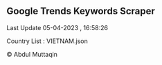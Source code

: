 

## Google Trends Keywords Scraper 
 
Last Update 05-04-2023 , 16:58:26

Country List :
VIETNAM.json



© Abdul Muttaqin 
